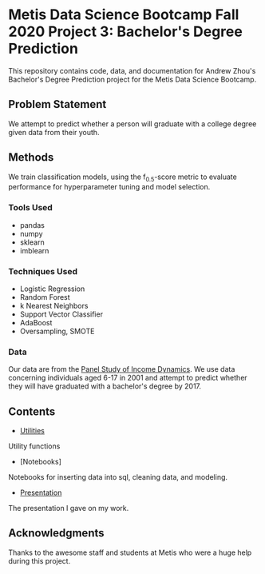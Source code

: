 # Metis Data Science Bootcamp Fall 2020 Project 3: Bachelor's Degree Prediction

This repository contains code, data, and documentation for Andrew Zhou's Bachelor's Degree Prediction project for the Metis Data Science Bootcamp.

## Problem Statement

We attempt to predict whether a person will graduate with a college degree given data from their youth.

## Methods

We train classification models, using the f<sub>0.5</sub>-score metric to evaluate performance for hyperparameter tuning and model selection.

### Tools Used

* pandas
* numpy
* sklearn
* imblearn

### Techniques Used

* Logistic Regression
* Random Forest
* k Nearest Neighbors
* Support Vector Classifier
* AdaBoost
* Oversampling, SMOTE

### Data

Our data are from the [Panel Study of Income Dynamics](https://psidonline.isr.umich.edu/). We use data concerning individuals aged 6-17 in 2001 and attempt to predict whether they will have graduated with a bachelor's degree by 2017.

## Contents

* [Utilities](util)

Utility functions

* [Notebooks]

Notebooks for inserting data into sql, cleaning data, and modeling.

* [Presentation](project-three-slides.pdf)

The presentation I gave on my work.

## Acknowledgments

Thanks to the awesome staff and students at Metis who were a huge help during this project.